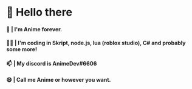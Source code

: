 # 👋 Hello there

#### 👩 | I'm Anime forever.
#### 👩‍💻 | I'm coding in Skript, node.js, lua (roblox studio), C# and probably some more!
#### 📫 | My discord is AnimeDev#6606
#### 😄 | Call me Anime or however you want.
